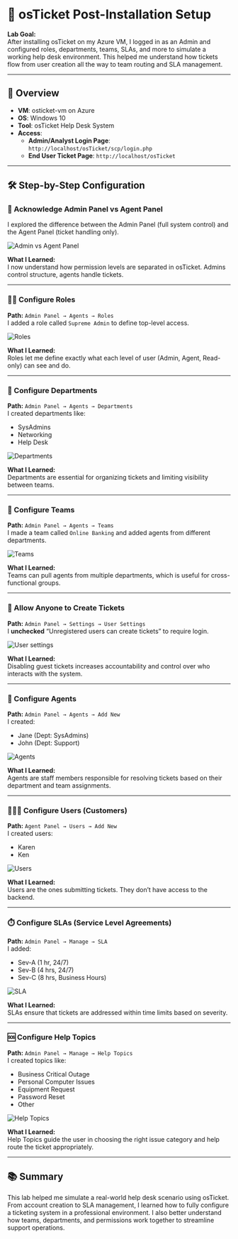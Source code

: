 # 📌 osTicket Post-Installation Setup

**Lab Goal:**  
After installing osTicket on my Azure VM, I logged in as an Admin and configured roles, departments, teams, SLAs, and more to simulate a working help desk environment. This helped me understand how tickets flow from user creation all the way to team routing and SLA management.

---

## 🧠 Overview

- **VM**: osticket-vm on Azure  
- **OS**: Windows 10  
- **Tool**: osTicket Help Desk System  
- **Access**:  
  - **Admin/Analyst Login Page**: `http://localhost/osTicket/scp/login.php`  
  - **End User Ticket Page**: `http://localhost/osTicket`

---

## 🛠️ Step-by-Step Configuration

### 🔐 Acknowledge Admin Panel vs Agent Panel

I explored the difference between the Admin Panel (full system control) and the Agent Panel (ticket handling only).

![Admin vs Agent Panel](images/admin-vs-agent-panel.png)

**What I Learned:**  
I now understand how permission levels are separated in osTicket. Admins control structure, agents handle tickets.

---

### 🧑‍💼 Configure Roles

**Path:** `Admin Panel → Agents → Roles`  
I added a role called `Supreme Admin` to define top-level access.

![Roles](images/create-role.png)

**What I Learned:**  
Roles let me define exactly what each level of user (Admin, Agent, Read-only) can see and do.

---

### 🏢 Configure Departments

**Path:** `Admin Panel → Agents → Departments`  
I created departments like:
- SysAdmins
- Networking
- Help Desk

![Departments](images/departments.png)

**What I Learned:**  
Departments are essential for organizing tickets and limiting visibility between teams.

---

### 👥 Configure Teams

**Path:** `Admin Panel → Agents → Teams`  
I made a team called `Online Banking` and added agents from different departments.

![Teams](images/teams.png)

**What I Learned:**  
Teams can pull agents from multiple departments, which is useful for cross-functional groups.

---

### 📩 Allow Anyone to Create Tickets

**Path:** `Admin Panel → Settings → User Settings`  
I **unchecked** “Unregistered users can create tickets” to require login.

![User settings](images/user-settings.png)

**What I Learned:**  
Disabling guest tickets increases accountability and control over who interacts with the system.

---

### 👤 Configure Agents

**Path:** `Admin Panel → Agents → Add New`  
I created:
- Jane (Dept: SysAdmins)
- John (Dept: Support)

![Agents](images/agents.png)

**What I Learned:**  
Agents are staff members responsible for resolving tickets based on their department and team assignments.

---

### 👨‍👩‍👧 Configure Users (Customers)

**Path:** `Agent Panel → Users → Add New`  
I created users:
- Karen
- Ken

![Users](images/users.png)

**What I Learned:**  
Users are the ones submitting tickets. They don’t have access to the backend.

---

### ⏱️ Configure SLAs (Service Level Agreements)

**Path:** `Admin Panel → Manage → SLA`  
I added:
- Sev-A (1 hr, 24/7)
- Sev-B (4 hrs, 24/7)
- Sev-C (8 hrs, Business Hours)

![SLA](images/sla.png)

**What I Learned:**  
SLAs ensure that tickets are addressed within time limits based on severity.

---

### 🆘 Configure Help Topics

**Path:** `Admin Panel → Manage → Help Topics`  
I created topics like:
- Business Critical Outage
- Personal Computer Issues
- Equipment Request
- Password Reset
- Other

![Help Topics](images/help-topics.png)

**What I Learned:**  
Help Topics guide the user in choosing the right issue category and help route the ticket appropriately.

---

## 📚 Summary

This lab helped me simulate a real-world help desk scenario using osTicket. From account creation to SLA management, I learned how to fully configure a ticketing system in a professional environment. I also better understand how teams, departments, and permissions work together to streamline support operations.
